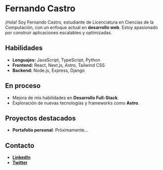
# Fernando Castro

¡Hola! Soy Fernando Castro, estudiante de Licenciatura en Ciencias de la Computación, con un enfoque actual en **desarrollo web**. Estoy apasionado por construir aplicaciones escalables y optimizadas.

## Habilidades
- **Lenguajes:** JavaScript, TypeScript, Python
- **Frontend:** React, Next.js, Astro, Tailwind CSS
- **Backend:** Node.js, Express, Django

## En proceso
- Mejora de mis habilidades en **Desarrollo Full-Stack**.
- Exploración de nuevas tecnologías y frameworks como **Astro**.

## Proyectos destacados
- **Portafolio personal**: Próximamente...

## Contacto
- **[LinkedIn](https://www.linkedin.com/in/devfercastro)**
- **[Twitter](https://twitter.com/devfercastro)**
